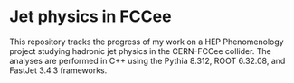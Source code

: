 # Jet physics in FCCee
This repository tracks the progress of my work on a HEP Phenomenology project studying hadronic jet physics in the CERN-FCCee collider. The analyses are performed in C++ using the Pythia 8.312, ROOT 6.32.08, and FastJet 3.4.3 frameworks.